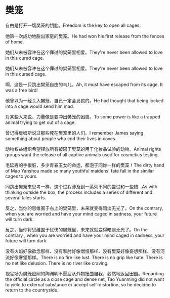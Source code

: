 # 樊笼

<p><span class="chinese">自由是打开一切樊笼的钥匙。</span><span class="english">Freedom is the key to open all cages.</span></p>

<p><span class="chinese">他第一次成功地脱出家庭的樊笼。</span><span class="english">He had won his first release from the fences of home.</span></p>

<p><span class="chinese">她们从未被容许在这个罪过的樊笼里相爱。</span><span class="english">They're never been allowed to love in this cured cage.</span></p>

<p><span class="chinese">她们从未被容许在这个罪过的樊笼里相爱。</span><span class="english">They're never been allowed to love in this cursed cage.</span></p>

<p><span class="chinese">啊，这是一只跳出樊笼自由的鸟儿。</span><span class="english">Ah, it must have escaped from its cage. It was a free bird!</span></p>

<p><span class="chinese">他曾以为一经关入樊笼，自己一定会发疯的。</span><span class="english">He had thought that being locked into a cage would send him mad.</span></p>

<p><span class="chinese">对某些人来说，力量像是要冲出樊笼的困兽。</span><span class="english">To some power is like a trapped animal trying to get out of a cage.</span></p>

<p><span class="chinese">曾记得詹姆斯说过那些死在樊笼里的人们。</span><span class="english">I remember James saying something about people who end their lives in caves.</span></p>

<p><span class="chinese">动物权益组织希望释放所有被囚于樊笼的用于化妆品试验的动物。</span><span class="english">Animal rights groups want the release of all captive animals used for cosmetics testing.</span></p>

<p><span class="chinese">毛延寿的手很脏，多少青春玉女的命运，都泡于同妳一样的樊笼！</span><span class="english">The dirty hand of Mao Yanshou made so many youthful maidens' fate fall in the similar cages to yours.</span></p>

<p><span class="chinese">同跳出樊笼来思考一样，这个过程涉及到一系列不同的尝试和一些错…</span><span class="english">As with thinking outside the box, the process includes a series of different and several fales starts.</span></p>

<p><span class="chinese">反之，当你的思维囿于右上的樊笼里，未来就变得暗淡无光了。</span><span class="english">On the contrary, when you are worried and have your mind caged in sadness, your future will turn dark.</span></p>

<p><span class="chinese">反之，当你将思维囿于忧伤的樊笼里，未来就就变得暗淡无光了。</span><span class="english">On the contrary , when you are worried and have your mind caged in sadness, your future will turn dark.</span></p>

<p><span class="chinese">没有火焰好像欲念那样、没有掣肘好像憎恨那样、没有樊笼好像妄想那样、没有河流好像奢望那样。</span><span class="english">There is no fire like lust. There is no grip like hate. There is no net like delusion. There is no river like craving.</span></p>

<p><span class="chinese">视官场为樊笼密网的陶渊明不愿屈从外物扭曲自我，毅然地返回田园。</span><span class="english">Regarding the official circle as a close cage and dense net, Tao Yuanming did not want to yield to external substance or accept self-distortion, so he decided to return to the countryside.</span></p>

